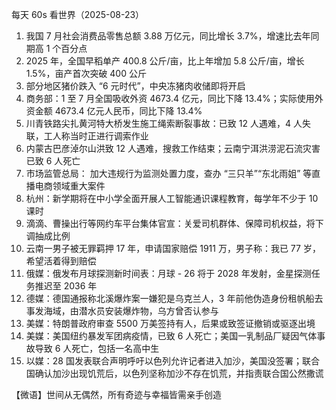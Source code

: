 每天 60s 看世界（2025-08-23）

1. 我国 7 月社会消费品零售总额 3.88 万亿元，同比增长 3.7%，增速比去年同期高 1 个百分点
2. 2025 年，全国早稻单产 400.8 公斤/亩，比上年增加 5.8 公斤/亩，增长 1.5%，亩产首次突破 400 公斤
3. 部分地区猪价跌入 “6 元时代”，中央冻猪肉收储即将开启
4. 商务部：1 至 7 月全国吸收外资 4673.4 亿元，同比下降 13.4%；实际使用外资金额 4673.4 亿元人民币，同比下降 13.4%
5. 川青铁路尖扎黄河特大桥发生施工绳索断裂事故：已致 12 人遇难，4 人失联，工人称当时正进行调索作业
6. 内蒙古巴彦淖尔山洪致 12 人遇难，搜救工作结束；云南宁洱洪涝泥石流灾害已致 6 人死亡
7. 市场监管总局： 加大违规行为监测处置力度，查办 “三只羊”“东北雨姐” 等直播电商领域重大案件
8. 杭州：新学期将在中小学全面开展人工智能通识课程教育，每学年不少于 10 课时
9. 滴滴、曹操出行等网约车平台集体官宣：关爱司机群体、保障司机权益，将下调抽成比例
10. 云南一男子被无罪羁押 17 年，申请国家赔偿 1911 万，男子称：我已 77 岁，希望活着得到赔偿
11. 俄媒：俄发布月球探测新时间表：月球 - 26 将于 2028 年发射，金星探测任务推迟至 2036 年
12. 德媒：德国通报称北溪爆炸案一嫌犯是乌克兰人，3 年前他伪造身份租帆船去事发海域，由潜水员安装爆炸物，乌方曾否认参与 
13. 美媒：特朗普政府审查 5500 万美签持有人，后果或致签证撤销或驱逐出境
14. 美媒：美国纽约暴发军团病疫情，已致 6 人死亡；美国一乳制品厂疑因气体事故导致 6 人死亡，包括一名高中生
15. 以媒：28 国发表联合声明呼吁以色列允许记者进入加沙，美国没签署；联合国确认加沙出现饥荒后，以色列坚称加沙不存在饥荒，并指责联合国公然撒谎

【微语】世间从无偶然，所有奇迹与幸福皆需亲手创造